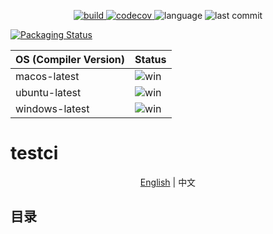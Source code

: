 <p align="center">
<a href="https://github.com/Jacyking/testci/actions/workflows/ci.yml">
<img alt="build" src="https://github.com/Jacyking/testci/actions/workflows/ci.yml/badge.svg?branch=main">
</a>
<a href="https://codecov.io/gh/Jacyking/testci">
<img alt="codecov" src="https://codecov.io/gh/Jacyking/testci/branch/master/graph/badge.svg">
</a>
<img alt="language" src="https://img.shields.io/github/languages/top/Jacyking/testci?style=flat-square">
<img alt="last commit" src="https://img.shields.io/github/last-commit/Jacyking/testci?style=flat-square">
</p>

<a href="https://repology.org/project/testci/versions">
    <img src="https://repology.org/badge/vertical-allrepos/cataclysm-dda.svg" alt="Packaging Status" align="center">
</a>

| OS (Compiler Version)  | Status                                                                                                                 |
|------------------------|------------------------------------------------------------------------------------------------------------------------|
| macos-latest           | ![win](https://github.com/Jacyking/testci/actions/workflows/ci.yml/badge.svg?branch=main&job=macos-latest (Debug))     |
| ubuntu-latest          | ![win](https://github.com/Jacyking/testci/actions/workflows/ci.yml/badge.svg?branch=main&job=ubuntu-latest (Debug))    |
| windows-latest         | ![win](https://github.com/Jacyking/testci/actions/workflows/ci.yml/badge.svg?branch=main&job=windows-latest (Debug))   |

# testci

<p align="center">
  <a href="https://github.com/Jacyking/testci/tree/master/lang/english/README.md">English</a> | <span>中文</span>
</p>

## 目录